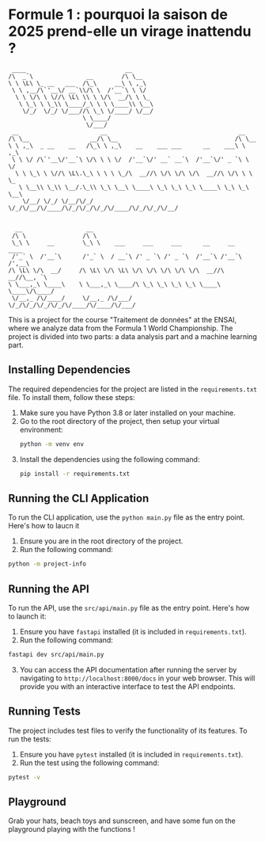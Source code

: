 # Formule 1 : pourquoi la saison de 2025 prend-elle un virage inattendu ?
```
 ____                            __
/\  _`\               __        /\ \__
\ \ \L\ \_ __   ___  /\_\     __\ \ ,_\
 \ \ ,__/\`'__\/ __`\\/\ \  /'__`\ \ \/
  \ \ \/\ \ \//\ \L\ \\ \ \/\  __/\ \ \_
   \ \_\ \ \_\\ \____/_\ \ \ \____\\ \__\
    \/_/  \/_/ \/___//\ \_\ \/____/ \/__/
                     \ \____/
                      \/___/
 __                       __                                     __
/\ \__                 __/\ \__                                 /\ \__
\ \ ,_\  _ __    __   /\_\ \ ,_\    __    ___ ___      __    ___\ \ ,_\
 \ \ \/ /\`'__\/'__`\ \/\ \ \ \/  /'__`\/' __` __`\  /'__`\/' _ `\ \ \/
  \ \ \_\ \ \//\ \L\.\_\ \ \ \ \_/\  __//\ \/\ \/\ \/\  __//\ \/\ \ \ \_
   \ \__\\ \_\\ \__/.\_\\ \_\ \__\ \____\ \_\ \_\ \_\ \____\ \_\ \_\ \__\
    \/__/ \/_/ \/__/\/_/ \/_/\/__/\/____/\/_/\/_/\/_/\/____/\/_/\/_/\/__/


  __                  __
 /\ \                /\ \
 \_\ \     __        \_\ \    ___     ___     ___      __     __    ____
 /'_` \  /'__`\      /'_` \  / __`\ /' _ `\ /' _ `\  /'__`\ /'__`\ /',__\
/\ \L\ \/\  __/     /\ \L\ \/\ \L\ \/\ \/\ \/\ \/\ \/\  __//\  __//\__, `\
\ \___,_\ \____\    \ \___,_\ \____/\ \_\ \_\ \_\ \_\ \____\ \____\/\____/
 \/__,_ /\/____/     \/__,_ /\/___/  \/_/\/_/\/_/\/_/\/____/\/____/\/___/

```



This is a project for the course "Traitement de données" at the ENSAI, where we analyze data from the Formula 1 World Championship. The project is divided into two parts: a data analysis part and a machine learning part.

## Installing Dependencies

The required dependencies for the project are listed in the `requirements.txt` file. To install them, follow these steps:

1. Make sure you have Python 3.8 or later installed on your machine.
2. Go to the root directory of the project, then setup your virtual environment:
   ```bash
   python -m venv env
   ```
3. Install the dependencies using the following command:
   ```bash
   pip install -r requirements.txt
   ```

## Running the CLI Application

To run the CLI application, use the ```python main.py``` file as the entry point. Here's how to laucn it

1. Ensure you are in the root directory of the project.
2. Run the following command:

```bash
python -m project-info
```

## Running the API


To run the API, use the `src/api/main.py` file as the entry point. Here's how to launch it:

1. Ensure you have `fastapi` installed (it is included in `requirements.txt`).
2. Run the following command:
```bash
fastapi dev src/api/main.py
```
3. You can access the API documentation after running the server by navigating to `http://localhost:8000/docs` in your web browser. This will provide you with an interactive interface to test the API endpoints.


## Running Tests


The project includes test files to verify the functionality of its features. To run the tests:

1. Ensure you have ```pytest``` installed (it is included in `requirements.txt`).
2. Run the test using the following command:

```bash
pytest -v
```


## Playground

Grab your hats, beach toys and sunscreen, and have some fun on the playground playing with the functions !
